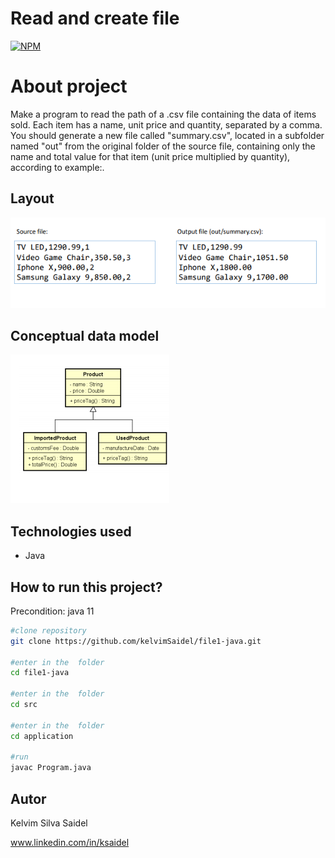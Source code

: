 # Read and create file

[![NPM](https://img.shields.io/npm/l/react)](https://github.com/kelvimSaidel/composition_and_enumeration_java/blob/master/LICENSE)


# About project

Make a program to read the path of a .csv file containing the data of items sold. Each item has a name, unit price and quantity, separated by a comma. You
should generate a new file called "summary.csv", located in a subfolder named "out" from the original folder of the source file, containing only the name and total value for
that item (unit price multiplied by quantity), according to example:.

## Layout

![INTERFACE](https://github.com/kelvimSaidel/file1-java/blob/76c35c03341a366811a2093d00b45eabe8107450/src/assets/example.PNG)


## Conceptual data model

![CONCEPTUAL_DATA_MODEL](https://github.com/kelvimSaidel/polymorphism_inheritance/blob/a371115f082508b8c7c436a435d97106b3a33a8a/src/assets/Conceptual_data_model.PNG)

## Technologies used

- Java

## How to run this project?

Precondition: java 11

```bash
#clone repository
git clone https://github.com/kelvimSaidel/file1-java.git

#enter in the  folder
cd file1-java

#enter in the  folder
cd src

#enter in the  folder
cd application

#run
javac Program.java
```

## Autor

Kelvim Silva Saidel

www.linkedin.com/in/ksaidel


